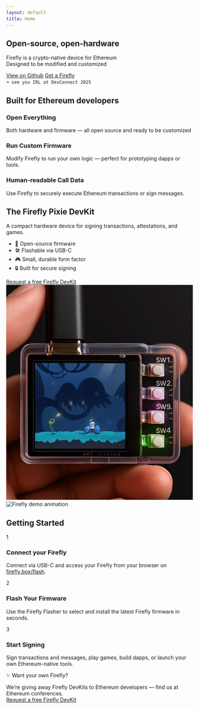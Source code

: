 ```yaml
---
layout: default
title: Home
---
```



<section class="hero">
  <div class="firefly-container">
    <!-- fireflies will be generated with CSS -->
    <div class="firefly-container">
      <div class="firefly yellow"></div>
      <div class="firefly pink"></div>
      <div class="firefly purple"></div>
      <div class="firefly yellow"></div>
      <div class="firefly pink"></div>
      <div class="firefly purple"></div>
      <div class="firefly yellow"></div>
      <div class="firefly pink"></div>
      <div class="firefly purple"></div>
      <div class="firefly green"></div>
      <div class="firefly green"></div>
      <div class="firefly green"></div>
    </div>
  </div>

  <div class="hero-inner">
    <h1>Open-source, open-hardware</h1>
    <p>Firefly is a crypto-native device for Ethereum<br />Designed to be modified and customized</p>
    <div class="hero-ctas">
      <a href="https://github.com/firefly" class="btn btn-orange">View on Github</a>
      <a href="https://futurealisha.notion.site/235286cca4d880728949f6beab193729" target="_blank" rel="noopener noreferrer" class="btn btn-outline">Get a Firefly</a>
    </div>
    <code class="install">➜ see you IRL at DevConnect 2025</code>
  </div>
</section>


<section class="features">
  <h2>Built for Ethereum developers</h2>
  <div class="feature-grid">
    <div class="feature">
      <h3>Open Everything</h3>
      <p>Both hardware and firmware — all open source and ready to be customized</p>
    </div>
    <div class="feature">
      <h3>Run Custom Firmware</h3>
      <p>Modify Firefly to run your own logic — perfect for prototyping dapps or tools.</p>
    </div>
    <div class="feature">
      <h3>Human-readable Call Data</h3>
      <p>Use Firefly to securely execute Ethereum transactions or sign messages.</p>
    </div>
  </div>
</section>

<div class="section-wrapper">
<section class="device">
  <div class="device-info">
    <h2>The Firefly Pixie DevKit</h2>
    <p>A compact hardware device for signing transactions, attestations, and games.</p>
    <ul>
      <li>🧠 Open-source firmware</li>
      <li>🛠️ Flashable via USB-C</li>
      <li>🎮 Small, durable form factor</li>
      <li>🔒 Built for secure signing</li>
    </ul>
    <a href="https://futurealisha.notion.site/235286cca4d880728949f6beab193729" target="_blank" rel="noopener noreferrer" class="btn btn-orange devkit-button">
      Request a free Firefly DevKit
    </a>
  </div>

  <div class="device-image">
    <div class="pixie-image-wrapper">
      <img src="/assets/images/ff-crop-real-min.png" alt="Firefly Pixie DevKit in use" />
    </div>
  </div>
</section>
</div>

<section class="how-it-works">
  <div class="how-wrapper">
    <div class="demo-video square-gif">
      <img src="/assets/videos/ff-flash-demo-sq.gif" alt="Firefly demo animation" />
    </div>
    <div class="steps-column">
      <h2>Getting Started</h2>
      <div class="step-block">
        <div class="step-num">1</div>
        <div>
          <h3>Connect your Firefly</h3>
          <p>Connect via USB-C and access your Firefly from your browser on  
            <a href="https://firefly.box/flash" target="_blank">firefly.box/flash</a>.
          </p>
        </div>
      </div>
      <div class="step-block">
        <div class="step-num">2</div>
        <div>
          <h3>Flash Your Firmware</h3>
          <p>Use the Firefly Flasher to select and install the latest Firefly firmware in seconds.</p>
        </div>
      </div>
      <div class="step-block">
        <div class="step-num">3</div>
        <div>
          <h3>Start Signing</h3>
          <p>Sign transactions and messages, play games, build dapps, or launch your own Ethereum-native tools.</p>
        </div>
      </div>
    </div>
  </div>
</section>



<div class="cta-box">
  <p>✨ Want your own Firefly?</p>
  <p>
    We’re giving away Firefly DevKits to Ethereum developers — find us at Ethereum conferences.<br/>  
    <a href="https://futurealisha.notion.site/235286cca4d880728949f6beab193729" class="cta-link" target="_blank" rel="noopener noreferrer">
  Request a free Firefly DevKit
    </a>
  </p>
</div>




<script>
  document.querySelectorAll('.faq-question').forEach((question) => {
    question.addEventListener('click', () => {
      const parent = question.closest('.faq-item');
      parent.classList.toggle('active');
    });
  });
</script>

